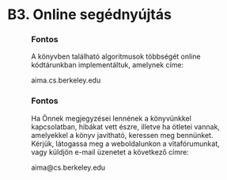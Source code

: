 <?xml version="1.0" encoding="UTF-8" standalone="no"?>

<html xmlns="http://www.w3.org/1999/xhtml"><head><meta name="generator" content="DocBook XSL Stylesheets V1.76.1"/></head><body><div class="section" title="B3. Online segédnyújtás"><div class="titlepage"><div><div><h1 class="title"><a id="id806189"/>B3. Online segédnyújtás</h1></div></div></div><div class="important" title="Fontos" style="margin-left: 0.5in; margin-right: 0.5in;"><h3 class="title">Fontos</h3><p>A könyvben található algoritmusok többségét online kódtárunkban implementáltuk, amelynek címe:</p><p>aima.cs.berkeley.edu</p></div><div class="important" title="Fontos" style="margin-left: 0.5in; margin-right: 0.5in;"><h3 class="title">Fontos</h3><p>Ha Önnek megjegyzései lennének a könyvünkkel kapcsolatban, hibákat vett észre, illetve ha ötletei vannak, amelyekkel a könyv javítható, keressen meg bennünket. Kérjük, látogassa meg a weboldalunkon a vitafórumunkat, vagy küldjön e-mail üzenetet a következő címre:</p><p>aima@cs.berkeley.edu</p></div></div></body></html>
